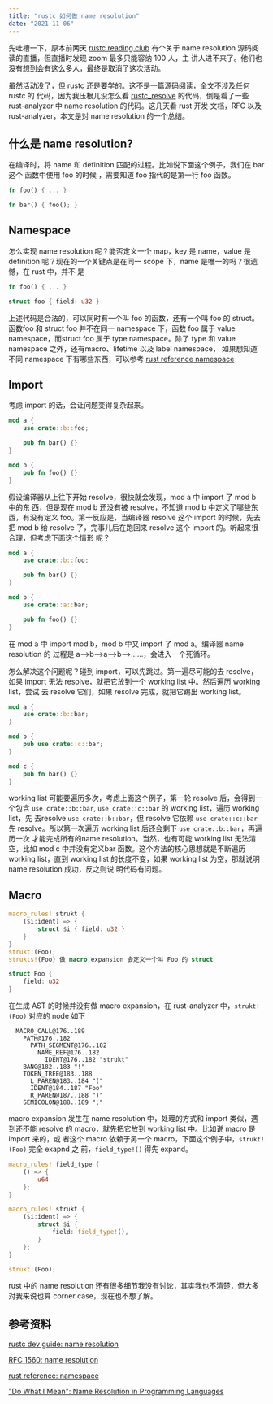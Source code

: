 ```yaml
---
title: "rustc 如何做 name resolution"
date: "2021-11-06"
---
```


先吐槽一下，原本前两天 [rustc reading
club](https://rust-lang.github.io/rustc-reading-club/meetings/2021-11-04.html)
有个关于 name resolution 源码阅读的直播，但直播时发现 zoom 最多只能容纳 100 人，主
讲人进不来了。他们也没有想到会有这么多人，最终是取消了这次活动。

虽然活动没了，但 rustc 还是要学的。这不是一篇源码阅读，全文不涉及任何  rustc 的
代码，因为我压根儿没怎么看
[rustc_resolve](https://github.com/rust-lang/rust/tree/master/compiler/rustc_resolve/src)
的代码，倒是看了一些 rust-analyzer 中 name resolution 的代码。这几天看 rust 开发
文档，RFC 以及 rust-analyzer，本文是对 name resolution 的一个总结。

## 什么是 name resolution?
在编译时，将 name 和 definition 匹配的过程。比如说下面这个例子，我们在 bar 这个
函数中使用 foo 的时候 ，需要知道 foo 指代的是第一行 foo 函数。

```rust
fn foo() { ... }

fn bar() { foo(); }
```

## Namespace
怎么实现 name resolution 呢？能否定义一个 map，key 是 name，value 是 definition
呢？现在的一个关键点是在同一 scope 下，name 是唯一的吗？很遗憾，在 rust 中，并不
是

```rust
fn foo() { ... }

struct foo { field: u32 }
```

上述代码是合法的，可以同时有一个叫 foo 的函数，还有一个叫 foo 的 struct。函数foo
和 struct foo 并不在同一 namespace 下，函数 foo 属于 value namespace，而struct
foo 属于 type namespace。除了 type 和 value namespace 之外，还有macro、lifetime
以及 label namespace， 如果想知道不同 namespace 下有哪些东西，可以参考 [rust
reference
namespace](https://doc.rust-lang.org/nightly/reference/names/namespaces.html)

## Import
考虑 import 的话，会让问题变得复杂起来。

```rust
mod a {
    use crate::b::foo;

    pub fn bar() {}
}

mod b {
    pub fn foo() {}
}
```

假设编译器从上往下开始 resolve，很快就会发现，mod a 中 import 了 mod b 中的东
西，但是现在 mod b 还没有被 resolve，不知道 mod b 中定义了哪些东西，有没有定义
foo。第一反应是，当编译器 resolve 这个 import 的时候，先去把 mod b 给 resolve
了，完事儿后在跑回来 resolve 这个 import 的。听起来很合理，但考虑下面这个情形
呢？

```rust
mod a {
    use crate::b::foo;

    pub fn bar() {}
}

mod b {
    use crate::a::bar;

    pub fn foo() {}
}
```

在 mod a 中 import mod b，mod b 中又 import 了 mod a。编译器 name resolution 的
过程是 a-->b-->a-->b-->......，会进入一个死循环。

怎么解决这个问题呢？碰到 import，可以先跳过。第一遍尽可能的去 resolve，如果
import 无法 resolve，就把它放到一个 working list 中。然后遍历 working list，尝试
去 resolve 它们，如果 resolve 完成，就把它踢出 working list。

```rust
mod a {
    use crate::b::bar;
}

mod b {
    pub use crate::c::bar;
}

mod c {
    pub fn bar() {}
}
```

working list 可能要遍历多次，考虑上面这个例子，第一轮 resolve 后，会得到一个包含
`use crate::b::bar`, `use crate::c::bar` 的 working list，遍历 working list，先
去resolve `use crate::b::bar`，但 resolve 它依赖 `use crate::c::bar` 先
resolve。所以第一次遍历 working list 后还会剩下 `use crate::b::bar`，再遍历一次
才能完成所有的name resolution。当然，也有可能 working list 无法清空，比如 mod c
中并没有定义bar 函数。这个方法的核心思想就是不断遍历 working list，直到 working
list 的长度不变，如果 working list 为空，那就说明 name resolution 成功，反之则说
明代码有问题。

## Macro

```rust
macro_rules! strukt {
    ($i:ident) => {
        struct $i { field: u32 }
    }
}
strukt!(Foo);
strukts!(Foo) 做 macro expansion 会定义一个叫 Foo 的 struct

struct Foo {
    field: u32
}
```

在生成 AST 的时候并没有做 macro expansion，在 rust-analyzer 中，`strukt!(Foo)`
对应的 node 如下

```
  MACRO_CALL@176..189
    PATH@176..182
      PATH_SEGMENT@176..182
        NAME_REF@176..182
          IDENT@176..182 "strukt"
    BANG@182..183 "!"
    TOKEN_TREE@183..188
      L_PAREN@183..184 "("
      IDENT@184..187 "Foo"
      R_PAREN@187..188 ")"
    SEMICOLON@188..189 ";" 
```

macro expansion 发生在 name resolution 中，处理的方式和 import 类似，遇到还不能
resolve 的 macro，就先把它放到 working list 中。比如说 macro 是 import 来的，或
者这个 macro 依赖于另一个 macro，下面这个例子中，`strukt!(Foo)` 完全 exapnd 之
前，`field_type!()` 得先 expand。

```rust
macro_rules! field_type {
    () => {
        u64
    };
}

macro_rules! strukt {
    ($i:ident) => {
        struct $i {
            field: field_type!(),
        }
    };
}

strukt!(Foo);
```

rust 中的 name resolution 还有很多细节我没有讨论，其实我也不清楚，但大多对我来说也算 corner case，现在也不想了解。

## 参考资料

[rustc dev guide: name resolution](https://rustc-dev-guide.rust-lang.org/name-resolution.html#name-resolution)

[RFC 1560: name resolution](https://rust-lang.github.io/rfcs/1560-name-resolution.html)

[rust reference: namespace](https://doc.rust-lang.org/stable/reference/names/namespaces.html)

["Do What I Mean": Name Resolution in Programming Languages](https://willcrichton.net/notes/specificity-programming-languages/)
